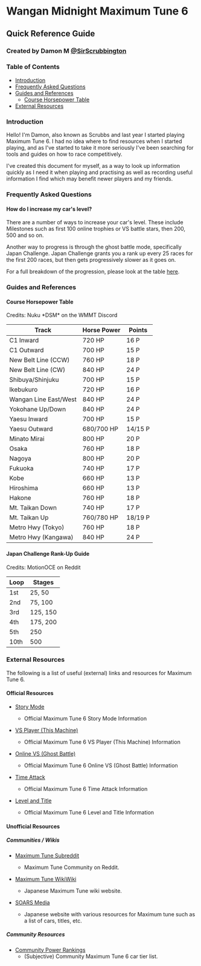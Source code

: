 # Wangan Midnight Maximum Tune 6
## Quick Reference Guide
### Created by Damon M [@SirScrubbington](https://www.twitter.com/SirScrubbington)

### Table of Contents
* [Introduction](#introduction)
* [Frequently Asked Questions](#frequently-asked-questions)
* [Guides and References](#guides-and-references)
  * [Course Horsepower Table](#course-horsepower-table)
* [External Resources](#external-resources)

### Introduction
Hello! I'm Damon, also known as Scrubbs and last year
I started playing Maximum Tune 6. I had no idea where 
to find resources when I started playing, and as I've 
started to take it more seriously I've been searching
for tools and guides on how to race competitively.

I've created this document for myself, as a way to 
look up information quickly as I need it when playing
and practising as well as recording useful information
I find which may benefit newer players and my friends.

### Frequently Asked Questions
#### How do I increase my car's level? 
There are a number of ways to increase your car's level. 
These include Milestones such as first 100 online trophies
or VS battle stars, then 200, 500 and so on. 

Another way to progress is through the ghost battle mode, 
specifically Japan Challenge. Japan Challenge grants you
a rank up every 25 races for the first 200 races, but then
gets progressively slower as it goes on. 

For a full breakdown of the progression, please look at 
the table [here](#japan-challenge-rank-up-guide).

### Guides and References
#### Course Horsepower Table
Credits: Nuku \*DSM\* on the WMMT Discord

| Track | Horse Power | Points |
| ----- | ----------- | ------ |
| C1 Inward | 720 HP | 16 P |
| C1 Outward | 700 HP | 15 P |
| New Belt Line (CCW) | 760 HP | 18 P |
| New Belt Line (CW) | 840 HP | 24 P |
| Shibuya/Shinjuku | 700 HP | 15 P |
| Ikebukuro | 720 HP | 16 P |
| Wangan Line East/West | 840 HP | 24 P |
| Yokohane Up/Down | 840 HP | 24 P |
| Yaesu Inward | 700 HP | 15 P |
| Yaesu Outward | 680/700 HP | 14/15 P |
| Minato Mirai | 800 HP | 20 P |
| Osaka | 760 HP | 18 P |
| Nagoya | 800 HP | 20 P |
| Fukuoka | 740 HP | 17 P |
| Kobe | 660 HP | 13 P |
| Hiroshima | 660 HP | 13 P |
| Hakone | 760 HP | 18 P |
| Mt. Taikan Down | 740 HP | 17 P |
| Mt. Taikan Up | 760/780 HP | 18/19 P |
| Metro Hwy (Tokyo) | 760 HP | 18 P |
| Metro Hwy (Kangawa) | 840 HP | 24 P |

#### Japan Challenge Rank-Up Guide
Credits: MotionOCE on Reddit

| Loop | Stages | 
| ---- | ------ | 
| 1st | 25, 50 | 
| 2nd | 75, 100 | 
| 3rd | 125, 150 | 
| 4th | 175, 200 | 
| 5th | 250 | 
| 10th | 500 | 

### External Resources
The following is a list of useful (external) links and resources for Maximum Tune 6.

#### Official Resources
* [Story Mode](https://wanganmaxi-official.com/wanganmaxi6/en/system/story/)
  * Official Maximum Tune 6 Story Mode Information

* [VS Player (This Machine)](https://wanganmaxi-official.com/wanganmaxi6/en/system/vsplayer/)
  * Official Maximum Tune 6 VS Player (This Machine) Information

* [Online VS (Ghost Battle)](https://wanganmaxi-official.com/wanganmaxi6/en/system/ghost/)
  * Official Maximum Tune 6 Online VS (Ghost Battle) Information

* [Time Attack](https://wanganmaxi-official.com/wanganmaxi6/en/system/timeattack/)
  * Official Maximum Tune 6 Time Attack Information

* [Level and Title](https://wanganmaxi-official.com/wanganmaxi6/en/system/level/)
  * Official Maximum Tune 6 Level and Title Information

#### Unofficial Resources

##### Communities / Wikis

* [Maximum Tune Subreddit](https://www.reddit.com/r/wmmt)
  * Maximum Tune Community on Reddit.

* [Maximum Tune WikiWiki](https://wikiwiki.jp/wmmt)
  * Japanese Maximum Tune wiki website.

* [SOARS Media](https://soarsmedia.blogspot.com/)
  * Japanese website with various resources for Maximum tune such as a list of cars, titles, etc.

##### Community Resources

* [Community Power Rankings](https://tiermaker.com/categories/nascar-racing/wmmt6-2021-car-tier-list-1098661)
  * (Subjective) Community Maximum Tune 6 car tier list.